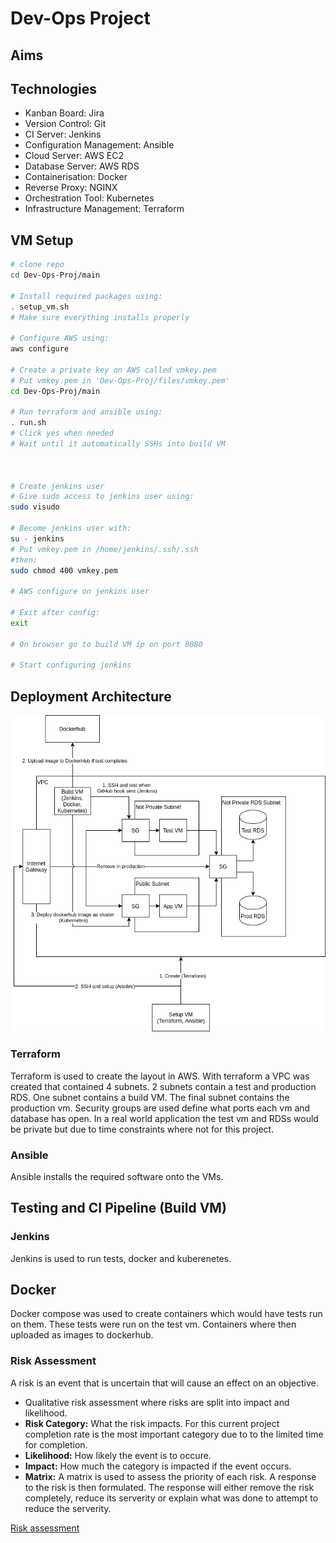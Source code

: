 # Dev-Ops Project



## Aims

## Technologies
- Kanban Board: Jira
- Version Control: Git
- CI Server: Jenkins
- Configuration Management: Ansible
- Cloud Server: AWS EC2
- Database Server: AWS RDS
- Containerisation: Docker
- Reverse Proxy: NGINX
- Orchestration Tool: Kubernetes
- Infrastructure Management: Terraform

## VM Setup
```bash
# clone repo
cd Dev-Ops-Proj/main

# Install required packages using:
. setup_vm.sh
# Make sure everything installs properly

# Configure AWS using:
aws configure

# Create a private key on AWS called vmkey.pem
# Put vmkey.pem in 'Dev-Ops-Proj/files/vmkey.pem'
cd Dev-Ops-Proj/main

# Run terraform and ansible using:
. run.sh
# Click yes when needed
# Wait until it automatically SSHs into build VM



# Create jenkins user
# Give sudo access to jenkins user using:
sudo visudo

# Become jenkins user with:
su - jenkins
# Put vmkey.pem in /home/jenkins/.ssh/.ssh
#then:
sudo chmod 400 vmkey.pem 

# AWS configure on jenkins user

# Exit after config:
exit

# On browser go to build VM ip on port 8080

# Start configuring jenkins
```




## Deployment Architecture
 
 ![Deployment architecture](https://github.com/DylanRitchings/Dev-Ops-Proj/blob/main/diagrams/diagram.png)
### Terraform
Terraform is used to create the layout in AWS. With terraform a VPC was created that contained 4 subnets. 2 subnets contain a test and production RDS. One subnet contains a build VM. The final subnet contains the production vm. Security groups are used define what ports each vm and database has open. In a real world application the test vm and RDSs would be private but due to time constraints where not for this project.
### Ansible 
Ansible installs the required software onto the VMs.
## Testing and CI Pipeline (Build VM)
### Jenkins
Jenkins is used to run tests, docker and kuberenetes.
## Docker
Docker compose was used to create containers which would have tests run on them. These tests were run on the test vm.
Containers where then uploaded as images to dockerhub.

### Risk Assessment
A risk is an event that is uncertain that will cause an effect on an objective.
* Qualitative risk assessment where risks are split into impact and likelihood.
* **Risk Category:** What the risk impacts. For this current project completion rate is the most important category due to to the limited time for completion.
* **Likelihood:** How likely the event is to occure.
* **Impact:** How much the category is impacted if the event occurs.
* **Matrix:** A matrix is used to assess the priority of each risk.
A response to the risk is then formulated. The response will either remove the risk completely, reduce its serverity or explain what was done to attempt to reduce the serverity.

[Risk assessment](https://github.com/DylanRitchings/Dev-Ops-Proj/blob/main/diagrams/Risk%20Register.xlsx)
